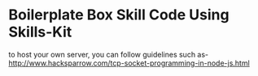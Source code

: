 # Boilerplate Box Skill Code Using Skills-Kit

to host your own server, you can follow guidelines such as- http://www.hacksparrow.com/tcp-socket-programming-in-node-js.html
